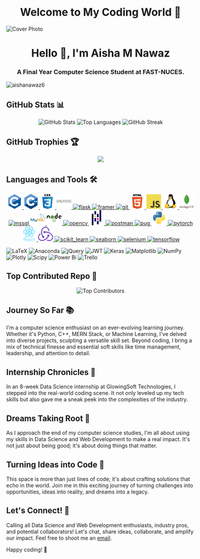 <h1 align="center">Welcome to My Coding World 🚀</h1>
<img width="100%" height="450" src="https://wallpaperaccess.com/full/2825953.gif" alt="Cover Photo">

<h1 align="center">Hello 👋, I'm Aisha M Nawaz</h1>
<h3 align="center">A Final Year Computer Science Student at FAST-NUCES.</h3>

<p align="left"> <img src="https://komarev.com/ghpvc/?username=aishanawaz6&label=Profile%20views&color=0e75b6&style=flat" alt="aishanawaz6" /> </p>

## GitHub Stats 📊 
<div align="center">
  <img src="https://github-readme-stats.vercel.app/api?username=aishanawaz6&theme=dracula&hide_border=false&include_all_commits=true&count_private=true" alt="GitHub Stats">  
  <img src="https://github-readme-stats.vercel.app/api/top-langs/?username=aishanawaz6&theme=dracula&hide_border=false&include_all_commits=true&count_private=true&layout=compact" alt="Top Languages">
    <img src="https://github-readme-streak-stats.herokuapp.com/?user=aishanawaz6&theme=dracula&hide_border=false" alt="GitHub Streak">
</div>

## GitHub Trophies 🏆
<p align='center'>
  <img src='https://github-profile-trophy.vercel.app/?username=aishanawaz6&theme=dracula&no-frame=false&no-bg=false&margin-w=4'>
</p>


## Languages and Tools 🛠️
<p align="center"> <a href="https://www.cprogramming.com/" target="_blank" rel="noreferrer"> <img src="https://raw.githubusercontent.com/devicons/devicon/master/icons/c/c-original.svg" alt="c" width="40" height="40"/> </a> <a href="https://www.w3schools.com/cpp/" target="_blank" rel="noreferrer"> <img src="https://raw.githubusercontent.com/devicons/devicon/master/icons/cplusplus/cplusplus-original.svg" alt="cplusplus" width="40" height="40"/> </a> <a href="https://www.w3schools.com/css/" target="_blank" rel="noreferrer"> <img src="https://raw.githubusercontent.com/devicons/devicon/master/icons/css3/css3-original-wordmark.svg" alt="css3" width="40" height="40"/> </a> <a href="https://expressjs.com" target="_blank" rel="noreferrer"> <img src="https://raw.githubusercontent.com/devicons/devicon/master/icons/express/express-original-wordmark.svg" alt="express" width="40" height="40"/> </a> <a href="https://flask.palletsprojects.com/" target="_blank" rel="noreferrer"> <img src="https://www.vectorlogo.zone/logos/pocoo_flask/pocoo_flask-icon.svg" alt="flask" width="40" height="40"/> </a> <a href="https://www.framer.com/" target="_blank" rel="noreferrer"> <img src="https://www.vectorlogo.zone/logos/framer/framer-icon.svg" alt="framer" width="40" height="40"/> </a> <a href="https://git-scm.com/" target="_blank" rel="noreferrer"> <img src="https://www.vectorlogo.zone/logos/git-scm/git-scm-icon.svg" alt="git" width="40" height="40"/> </a> <a href="https://www.w3.org/html/" target="_blank" rel="noreferrer"> <img src="https://raw.githubusercontent.com/devicons/devicon/master/icons/html5/html5-original-wordmark.svg" alt="html5" width="40" height="40"/> </a> <a href="https://developer.mozilla.org/en-US/docs/Web/JavaScript" target="_blank" rel="noreferrer"> <img src="https://raw.githubusercontent.com/devicons/devicon/master/icons/javascript/javascript-original.svg" alt="javascript" width="40" height="40"/> </a> <a href="https://www.linux.org/" target="_blank" rel="noreferrer"> <img src="https://raw.githubusercontent.com/devicons/devicon/master/icons/linux/linux-original.svg" alt="linux" width="40" height="40"/> </a> <a href="https://www.mongodb.com/" target="_blank" rel="noreferrer"> <img src="https://raw.githubusercontent.com/devicons/devicon/master/icons/mongodb/mongodb-original-wordmark.svg" alt="mongodb" width="40" height="40"/> </a> <a href="https://www.microsoft.com/en-us/sql-server" target="_blank" rel="noreferrer"> <img src="https://www.svgrepo.com/show/303229/microsoft-sql-server-logo.svg" alt="mssql" width="40" height="40"/> </a> <a href="https://www.mysql.com/" target="_blank" rel="noreferrer"> <img src="https://raw.githubusercontent.com/devicons/devicon/master/icons/mysql/mysql-original-wordmark.svg" alt="mysql" width="40" height="40"/> </a> <a href="https://nodejs.org" target="_blank" rel="noreferrer"> <img src="https://raw.githubusercontent.com/devicons/devicon/master/icons/nodejs/nodejs-original-wordmark.svg" alt="nodejs" width="40" height="40"/> </a> <a href="https://opencv.org/" target="_blank" rel="noreferrer"> <img src="https://www.vectorlogo.zone/logos/opencv/opencv-icon.svg" alt="opencv" width="40" height="40"/> </a> <a href="https://pandas.pydata.org/" target="_blank" rel="noreferrer"> <img src="https://raw.githubusercontent.com/devicons/devicon/2ae2a900d2f041da66e950e4d48052658d850630/icons/pandas/pandas-original.svg" alt="pandas" width="40" height="40"/> </a> <a href="https://postman.com" target="_blank" rel="noreferrer"> <img src="https://www.vectorlogo.zone/logos/getpostman/getpostman-icon.svg" alt="postman" width="40" height="40"/> </a> <a href="https://pugjs.org" target="_blank" rel="noreferrer"> <img src="https://cdn.worldvectorlogo.com/logos/pug.svg" alt="pug" width="40" height="40"/> </a> <a href="https://www.python.org" target="_blank" rel="noreferrer"> <img src="https://raw.githubusercontent.com/devicons/devicon/master/icons/python/python-original.svg" alt="python" width="40" height="40"/> </a> <a href="https://pytorch.org/" target="_blank" rel="noreferrer"> <img src="https://www.vectorlogo.zone/logos/pytorch/pytorch-icon.svg" alt="pytorch" width="40" height="40"/> </a> <a href="https://reactjs.org/" target="_blank" rel="noreferrer"> <img src="https://raw.githubusercontent.com/devicons/devicon/master/icons/react/react-original-wordmark.svg" alt="react" width="40" height="40"/> </a> <a href="https://redux.js.org" target="_blank" rel="noreferrer"> <img src="https://raw.githubusercontent.com/devicons/devicon/master/icons/redux/redux-original.svg" alt="redux" width="40" height="40"/> </a> <a href="https://scikit-learn.org/" target="_blank" rel="noreferrer"> <img src="https://upload.wikimedia.org/wikipedia/commons/0/05/Scikit_learn_logo_small.svg" alt="scikit_learn" width="40" height="40"/> </a> <a href="https://seaborn.pydata.org/" target="_blank" rel="noreferrer"> <img src="https://seaborn.pydata.org/_images/logo-mark-lightbg.svg" alt="seaborn" width="40" height="40"/> </a> <a href="https://www.selenium.dev" target="_blank" rel="noreferrer"> <img src="https://raw.githubusercontent.com/detain/svg-logos/780f25886640cef088af994181646db2f6b1a3f8/svg/selenium-logo.svg" alt="selenium" width="40" height="40"/> </a> <a href="https://www.tensorflow.org" target="_blank" rel="noreferrer"> <img src="https://www.vectorlogo.zone/logos/tensorflow/tensorflow-icon.svg" alt="tensorflow" width="40" height="40"/> </a> </p>

![LaTeX](https://img.shields.io/badge/latex-%23008080.svg?style=flat&logo=latex&logoColor=white) ![Anaconda](https://img.shields.io/badge/Anaconda-%2344A833.svg?style=flat&logo=anaconda&logoColor=white)  ![jQuery](https://img.shields.io/badge/jquery-%230769AD.svg?style=flat&logo=jquery&logoColor=white) ![JWT](https://img.shields.io/badge/JWT-black?style=flat&logo=JSON%20web%20tokens)  ![Keras](https://img.shields.io/badge/Keras-%23D00000.svg?style=flat&logo=Keras&logoColor=white) ![Matplotlib](https://img.shields.io/badge/Matplotlib-%23ffffff.svg?style=flat&logo=Matplotlib&logoColor=black) ![NumPy](https://img.shields.io/badge/numpy-%23013243.svg?style=flat&logo=numpy&logoColor=white)  ![Plotly](https://img.shields.io/badge/Plotly-%233F4F75.svg?style=flat&logo=plotly&logoColor=white) ![Scipy](https://img.shields.io/badge/SciPy-%230C55A5.svg?style=flat&logo=scipy&logoColor=%white)  ![Power Bi](https://img.shields.io/badge/power_bi-F2C811?style=flat&logo=powerbi&logoColor=black) ![Trello](https://img.shields.io/badge/Trello-%23026AA7.svg?style=flat&logo=Trello&logoColor=white)



## Top Contributed Repo 🌟 
<p align="center">
  <img src="https://github-contributor-stats.vercel.app/api?username=aishanawaz6&limit=5&theme=dracula&combine_all_yearly_contributions=true" alt="Top Contributors">
</p>


## Journey So Far 📚
I'm a computer science enthusiast on an ever-evolving learning journey. Whether it's Python, C++, MERN Stack, or Machine Learning, I've delved into diverse projects, sculpting a versatile skill set. Beyond coding, I bring a mix of technical finesse and essential soft skills like time management, leadership, and attention to detail. 

## Internship Chronicles 💼
In an 8-week Data Science internship at GlowingSoft Technologies, I stepped into the real-world coding scene. It not only leveled up my tech skills but also gave me a sneak peek into the complexities of the industry.

## Dreams Taking Root 🌱

As I approach the end of my computer science studies, I'm all about using my skills in Data Science and Web Development to make a real impact. It's not just about being good; it's about doing things that matter.

## Turning Ideas into Code 🚀

This space is more than just lines of code; it's about crafting solutions that echo in the world. Join me in this exciting journey of turning challenges into opportunities, ideas into reality, and dreams into a legacy.

## Let's Connect! 🤝

Calling all Data Science and Web Development enthusiasts, industry pros, and potential collaborators! Let's chat, share ideas, collaborate, and amplify our impact. Feel free to shoot me an [email](mailto:aishanawaz6609@gmail.com).

Happy coding! 🌟



